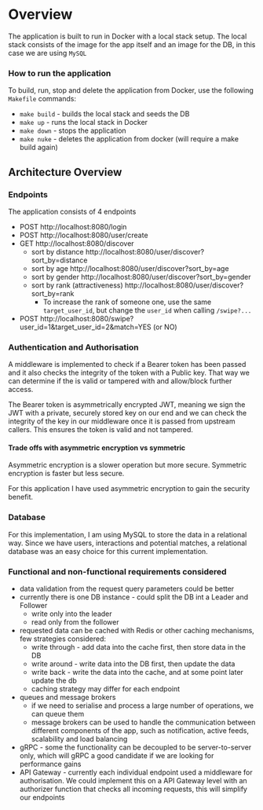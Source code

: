 # Overview
The application is built to run in Docker with a local stack setup.
The local stack consists of the image for the app itself and an image for the DB, in this case we are using `MySQL`
### How to run the application

To build, run, stop and delete the application from Docker, use the following `Makefile` commands:
- `make build` - builds the local stack and seeds the DB
- `make up` - runs the local stack in Docker
- `make down` - stops the application
- `make nuke` - deletes the application from docker (will require a make build again)

## Architecture Overview

### Endpoints
The application consists of 4 endpoints
- POST http://localhost:8080/login
- POST http://localhost:8080/user/create
- GET  http://localhost:8080/discover
	- sort by distance http://localhost:8080/user/discover?sort_by=distance
	- sort by age http://localhost:8080/user/discover?sort_by=age
    - sort by gender http://localhost:8080/user/discover?sort_by=gender
	- sort by rank (attractiveness) http://localhost:8080/user/discover?sort_by=rank
		- To increase the rank of someone one, use the same `target_user_id`, but change the `user_id` when calling `/swipe?...`
- POST http://localhost:8080/swipe?user_id=1&target_user_id=2&match=YES (or NO)
### Authentication and Authorisation

A middleware is implemented to check if a Bearer token has been passed and it also checks the integrity of the token with a Public key. That way we can determine if the is valid or tampered with and allow/block further access.

The Bearer token is asymmetrically encrypted JWT, meaning we sign the JWT with a private, securely stored key on our end and we can check the integrity of the key in our middleware once it is passed from upstream callers. This ensures the token is valid and not tampered.

#### Trade offs with asymmetric encryption vs symmetric
Asymmetric encryption is a slower operation but more secure.
Symmetric encryption is faster but less secure.

For this application I have used asymmetric encryption to gain the security benefit.

### Database
For this implementation, I am using MySQL to store the data in a relational way.
Since we have users, interactions and potential matches, a relational database was an easy choice for this current implementation.

### Functional and non-functional requirements considered
- data validation from the request query parameters could be better
- currently there is one DB instance - could split the DB int a Leader and Follower
	- write only into the leader
	- read only from the follower
- requested data can be cached with Redis or other caching mechanisms, few strategies considered:
	- write through - add data into the cache first, then store data in the DB
	- write around - write data into the DB first, then update the data
	- write back - write the data into the cache, and at some point later update the db
	- caching strategy may differ for each endpoint
- queues and message brokers
	- if we need to serialise and process a large number of operations, we can queue them
	- message brokers can be used to handle the communication between different components of the app, such as notification, active feeds, scalability and load balancing
- gRPC - some the functionality can be decoupled to be server-to-server only, which will gRPC a good candidate if we are looking for performance gains
- API Gateway - currently each individual endpoint used a middleware for authorisation. We could implement this on a API Gateway level with an authorizer function that checks all incoming requests, this will simplify our endpoints
